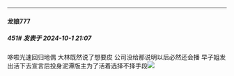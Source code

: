 ﻿
*****

####  龙娘777  
##### 451#       发表于 2024-10-1 21:07

哆啦光速回归地偶 大林既然说了想要皮 公司没给那说明以后必然还会播 早子姐发出活下去宣言后投身泥潭版主为了活着选择不择手段<img src="https://static.saraba1st.com/image/smiley/face2017/067.png" referrerpolicy="no-referrer">

